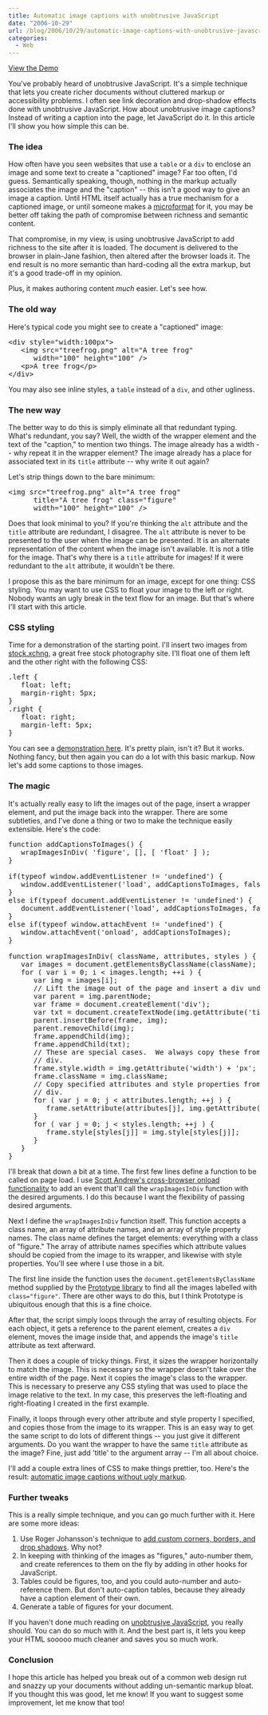 ```yaml
---
title: Automatic image captions with unobtrusive JavaScript
date: "2006-10-29"
url: /blog/2006/10/29/automatic-image-captions-with-unobtrusive-javascript/
categories:
  - Web
---
```

<p class="demo">
  <a href="/media/2006/10/automatic-image-captions.html">View the Demo</a>
</p>

You've probably heard of unobtrusive JavaScript. It's a simple technique that lets you create richer documents without cluttered markup or accessibility problems. I often see link decoration and drop-shadow effects done with unobtrusive JavaScript. How about unobtrusive image captions? Instead of writing a caption into the page, let JavaScript do it. In this article I'll show you how simple this can be.

### The idea

How often have you seen websites that use a `table` or a `div` to enclose an image and some text to create a "captioned" image? Far too often, I'd guess. Semantically speaking, though, nothing in the markup actually associates the image and the "caption" -- this isn't a good way to give an image a caption. Until HTML itself actually has a true mechanism for a captioned image, or until someone makes a [microformat][1] for it, you may be better off taking the path of compromise between richness and semantic content.

That compromise, in my view, is using unobtrusive JavaScript to add richness to the site after it is loaded. The document is delivered to the browser in plain-Jane fashion, then altered after the browser loads it. The end result is no more semantic than hard-coding all the extra markup, but it's a good trade-off in my opinion.

Plus, it makes authoring content *much* easier. Let's see how.

### The old way

Here's typical code you might see to create a "captioned" image:

<pre>&lt;div style="width:100px"&gt;
   &lt;img src="treefrog.png" alt="A tree frog"
      width="100" height="100" /&gt;
   &lt;p&gt;A tree frog&lt;/p&gt;
&lt;/div&gt;</pre>

You may also see inline styles, a `table` instead of a `div`, and other ugliness.

### The new way

The better way to do this is simply eliminate all that redundant typing. What's redundant, you say? Well, the width of the wrapper element and the text of the "caption," to mention two things. The image already has a width -- why repeat it in the wrapper element? The image already has a place for associated text in its `title` attribute -- why write it out again?

Let's strip things down to the bare minimum:

<pre>&lt;img src="treefrog.png" alt="A tree frog"
      title="A tree frog" class="figure"
      width="100" height="100" /&gt;</pre>

Does that look minimal to you? If you're thinking the `alt` attribute and the `title` attribute are redundant, I disagree. The `alt` attribute is never to be presented to the user when the image can be presented. It is an alternate representation of the content when the image isn't available. It is not a title for the image. That's why there is a `title` attribute for images! If it were redundant to the `alt` attribute, it wouldn't be there.

I propose this as the bare minimum for an image, except for one thing: CSS styling. You may want to use CSS to float your image to the left or right. Nobody wants an ugly break in the text flow for an image. But that's where I'll start with this article.

### CSS styling

Time for a demonstration of the starting point. I'll insert two images from [stock.xchng][2], a great free stock photography site. I'll float one of them left and the other right with the following CSS:

<pre>.left {
   float: left;
   margin-right: 5px;
}
.right {
   float: right;
   margin-left: 5px;
}</pre>

You can see a [demonstration here][3]. It's pretty plain, isn't it? But it works. Nothing fancy, but then again you can do a lot with this basic markup. Now let's add some captions to those images.

### The magic

It's actually really easy to lift the images out of the page, insert a wrapper element, and put the image back into the wrapper. There are some subtleties, and I've done a thing or two to make the technique easily extensible. Here's the code:

<pre>function addCaptionsToImages() {
   wrapImagesInDiv( 'figure', [], [ 'float' ] );
}

if(typeof window.addEventListener != 'undefined') {
   window.addEventListener('load', addCaptionsToImages, false);
}
else if(typeof document.addEventListener != 'undefined') {
   document.addEventListener('load', addCaptionsToImages, false);
}
else if(typeof window.attachEvent != 'undefined') {
   window.attachEvent('onload', addCaptionsToImages);
}

function wrapImagesInDiv( className, attributes, styles ) {
   var images = document.getElementsByClassName(className);
   for ( var i = 0; i &lt; images.length; ++i ) {
      var img = images[i];
      // Lift the image out of the page and insert a div under it.
      var parent = img.parentNode;
      var frame = document.createElement('div');
      var txt = document.createTextNode(img.getAttribute('title'));
      parent.insertBefore(frame, img);
      parent.removeChild(img);
      frame.appendChild(img);
      frame.appendChild(txt);
      // These are special cases.  We always copy these from the image to the
      // div.
      frame.style.width = img.getAttribute('width') + 'px';
      frame.className = img.className;
      // Copy specified attributes and style properties from the image to the
      // div.
      for ( var j = 0; j &lt; attributes.length; ++j ) {
         frame.setAttribute(attributes[j], img.getAttribute(attributes[j]));
      }
      for ( var j = 0; j &lt; styles.length; ++j ) {
         frame.style[styles[j]] = img.style[styles[j]];
      }
   }
}</pre>

I'll break that down a bit at a time. The first few lines define a function to be called on page load. I use [Scott Andrew's cross-browser onload functionality][4] to add an event that'll call the `wrapImagesInDiv` function with the desired arguments. I do this because I want the flexibility of passing desired arguments.

Next I define the `wrapImagesInDiv` function itself. This function accepts a class name, an array of attribute names, and an array of style property names. The class name defines the target elements: everything with a class of "figure." The array of attribute names specifies which attribute values should be copied from the image to its wrapper, and likewise with style properties. You'll see where I use those in a bit.

The first line inside the function uses the `document.getElementsByClassName` method supplied by the [Prototype library][5] to find all the images labelled with `class="figure"`. There are other ways to do this, but I think Prototype is ubiquitous enough that this is a fine choice.

After that, the script simply loops through the array of resulting objects. For each object, it gets a reference to the parent element, creates a `div` element, moves the image inside that, and appends the image's `title` attribute as text afterward.

Then it does a couple of tricky things. First, it sizes the wrapper horizontally to match the image. This is necessary so the wrapper doesn't take over the entire width of the page. Next it copies the image's class to the wrapper. This is necessary to preserve any CSS styling that was used to place the image relative to the text. In my case, this preserves the left-floating and right-floating I created in the first example.

Finally, it loops through every other attribute and style property I specified, and copies those from the image to its wrapper. This is an easy way to get the same script to do lots of different things -- you just give it different arguments. Do you want the wrapper to have the same `title` attribute as the image? Fine, just add 'title' to the argument array -- I'm all about choice.

I'll add a couple extra lines of CSS to make things prettier, too. Here's the result: [automatic image captions without ugly markup][6].

### Further tweaks

This is a really simple technique, and you can go much further with it. Here are some more ideas:

1.  Use Roger Johansson's technique to [add custom corners, borders, and drop shadows][7]. Why not?
2.  In keeping with thinking of the images as "figures," auto-number them, and create references to them on the fly by adding in other hooks for JavaScript.
3.  Tables could be figures, too, and you could auto-number and auto-reference them. But don't auto-caption tables, because they already have a caption element of their own.
4.  Generate a table of figures for your document.

If you haven't done much reading on [unobtrusive JavaScript][8], you really should. You can do so much with it. And the best part is, it lets you keep your HTML sooooo much cleaner and saves you so much work.

### Conclusion

I hope this article has helped you break out of a common web design rut and snazzy up your documents without adding un-semantic markup bloat. If you thought this was good, let me know! If you want to suggest some improvement, let me know that too!

 [1]: http://www.xaprb.com/blog/2006/08/30/why-you-should-take-microformats-seriously/
 [2]: http://www.sxc.hu/
 [3]: http://www.xaprb.com/media/2006/10/automatic-image-captions-before.html
 [4]: http://www.scottandrew.com/weblog/articles/cbs-events
 [5]: http://prototype.conio.net/
 [6]: http://www.xaprb.com/media/2006/10/automatic-image-captions.html
 [7]: http://www.456bereastreet.com/archive/200505/transparent_custom_corners_and_borders/
 [8]: http://onlinetools.org/articles/unobtrusivejavascript/
